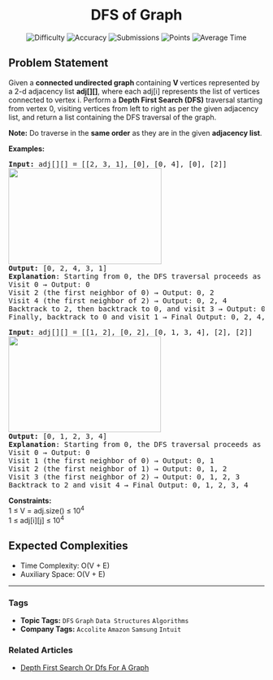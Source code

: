 <h1 align="center">DFS of Graph</h1>

<p align="center">
  <img alt="Difficulty" title="Difficulty" src="https://custom-icon-badges.demolab.com/badge/Difficulty: Easy-1F222E?style=for-the-badge&logoColor=white&logo=fire"/>
  <img alt="Accuracy" title="Accuracy" src="https://custom-icon-badges.demolab.com/badge/Accuracy: 63.07%25-1F222E?style=for-the-badge&logoColor=white&logo=target"/>
  <img alt="Submissions" title="Submissions" src="https://custom-icon-badges.demolab.com/badge/Submissions: 357K+-1F222E?style=for-the-badge&logoColor=white&logo=repo"/>
  <img alt="Points" title="Points" src="https://custom-icon-badges.demolab.com/badge/Points: 2-1F222E?style=for-the-badge&logoColor=white&logo=award"/>
  <img alt="Average Time" title="Average Time" src="https://custom-icon-badges.demolab.com/badge/Average%20Time: 5m-1F222E?style=for-the-badge&logoColor=white&logo=clock"/>
</p>

## Problem Statement

Given a <b>connected undirected graph </b>containing <b>V </b>vertices represented by a 2-d adjacency list <b>adj[][]</b>, where each adj[i] represents the list of vertices connected to vertex i. Perform a <b>Depth First Search (DFS)</b> traversal starting from vertex 0, visiting vertices from left to right as per the given adjacency list, and return a list containing the DFS traversal of the graph.

<b>Note:</b> Do traverse in the <b>same order</b> as they are in the given <b>adjacency list</b>.

<b>Examples:</b>

<pre><b>Input: </b>adj[][] = [[2, 3, 1], [0], [0, 4], [0], [2]]<br><img src="https://media.geeksforgeeks.org/img-practice/prod/addEditProblem/700203/Web/Other/blobid0_1728647807.jpg" alt="" title="" width="301" height="189"/><br><b>Output:</b> [0, 2, 4, 3, 1]<br><b>Explanation</b>: Starting from 0, the DFS traversal proceeds as follows:<br>Visit 0 → Output: 0 <br>Visit 2 (the first neighbor of 0) → Output: 0, 2 <br>Visit 4 (the first neighbor of 2) → Output: 0, 2, 4 <br>Backtrack to 2, then backtrack to 0, and visit 3 → Output: 0, 2, 4, 3 <br>Finally, backtrack to 0 and visit 1 → Final Output: 0, 2, 4, 3, 1</pre>

<pre><b>Input:</b> adj[][] = [[1, 2], [0, 2], [0, 1, 3, 4], [2], [2]]
<img src="https://media.geeksforgeeks.org/img-practice/prod/addEditProblem/700203/Web/Other/blobid1_1728648013.jpg" alt="" title="" width="300" height="189"/><br><b>Output:</b> [0, 1, 2, 3, 4]
<b>Explanation</b>: Starting from 0, the DFS traversal proceeds as follows: <br>Visit 0 → Output: 0 <br>Visit 1 (the first neighbor of 0) → Output: 0, 1 <br>Visit 2 (the first neighbor of 1) → Output: 0, 1, 2 <br>Visit 3 (the first neighbor of 2) → Output: 0, 1, 2, 3 <br>Backtrack to 2 and visit 4 → Final Output: 0, 1, 2, 3, 4</pre>

<b>Constraints:</b><br>1 ≤ V = adj.size() ≤ 10<sup>4<br></sup>1 ≤ adj[i][j] ≤ 10<sup>4</sup><sup><br></sup>

## Expected Complexities
- Time Complexity: O(V + E)
- Auxiliary Space: O(V + E)

<hr>

### Tags
- **Topic Tags:** `DFS` `Graph` `Data Structures` `Algorithms`
- **Company Tags:** `Accolite` `Amazon` `Samsung` `Intuit`

### Related Articles
- [Depth First Search Or Dfs For A Graph](https://www.geeksforgeeks.org/depth-first-search-or-dfs-for-a-graph/)
